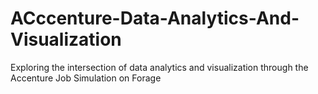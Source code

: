 # ACccenture-Data-Analytics-And-Visualization
Exploring the intersection of data analytics and visualization through the Accenture Job Simulation on Forage
